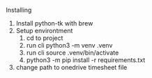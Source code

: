 Installing

1. Install python-tk with brew
2. Setup environtment
   1. cd to project
   2. run cli python3 -m venv .venv
   3. run cli source .venv/bin/activate
   4. python3 -m pip install -r requirements.txt
3. change path to onedrive timesheet file
